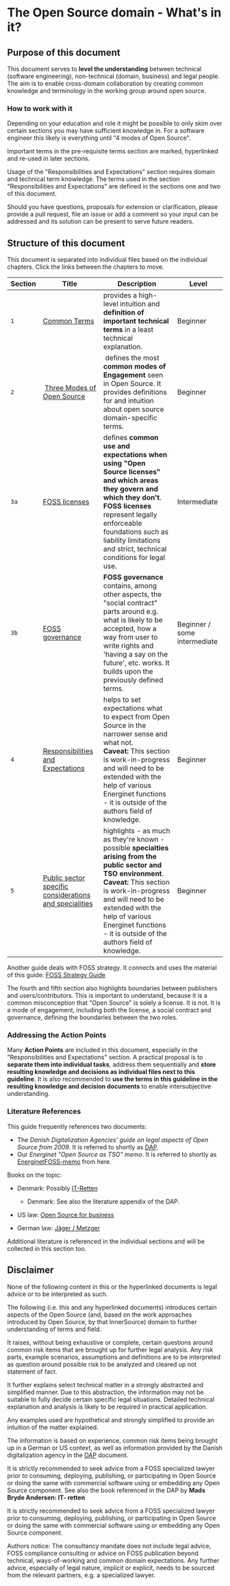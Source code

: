 # The Open Source domain - What's in it?

## Purpose of this document

This document serves to **level the understanding** between technical (software engineering), non-technical (domain, business) and legal people. The aim is to enable cross-domain collaboration by creating common knowledge and terminology in the working group around open source. 


### How to work with it

Depending on your education and role it might be possible to only skim over certain sections you may have sufficient knowledge in. 
For a software engineer this likely is everything until "4 modes of Open Source".

Important terms in the pre-requisite terms section are marked, hyperlinked and re-used in later sections.

Usage of the "Responsibilities and Expectations" section requires domain and technical term knowledge. 
The terms used in the section "Responsibilities and Expectations" are defined in the sections one and two of this document. 

Should you have questions, proposals for extension or clarification, please provide a pull request, file an issue or add a comment so your input can be addressed and its solution can be present to serve future readers. 


## Structure of this document

This document is separated into individual files based on the individual chapters. Click the links between the chapters to move.

| Section | Title | Description | Level |
| --- | --- | --- | --- | 
| `1` |[Common Terms](02-FOSS-Terms-Intro-Common-Terms.md) | provides a high-level intuition and **definition of important technical terms** in a least technical explanation. | Beginner |
| `2`| [Three Modes of Open Source](03-FOSS-Terms-Intro-3modes-of-FOSS.md)  | defines the most **common modes of Engagement** seen in Open Source. It provides definitions for and intuition about open source domain-specific terms.| Beginner |
| `3a`|[FOSS licenses](04a-FOSS-Terms-Intro-FOSS-licenses.md) | defines **common use and expectations when using "Open Source licenses" and which areas they govern and which they don't**. **FOSS licenses** represent legally enforceable foundations such as liability limitations and strict, technical conditions for legal use.| Intermediate |
| `3b`|[FOSS governance](04b-FOSS-Terms-Intro-FOSS-governance.md) | **FOSS governance** contains, among other aspects, the "social contract" parts around e.g. what is likely to be accepted, how a way from user to write rights and 'having a say on the future', etc. works. It builds upon the previously defined terms. | Beginner / some intermediate |
|`4`|[Responsibilities and Expectations](05-FOSS-Terms-Intro-responsibilities-and-expectations.md)| helps to set expectations what to expect from Open Source in the narrower sense and what not. <br />**Caveat:** This section is work-in-progress and will need to be extended with the help of various Energinet functions - it is outside of the authors field of knowledge.| Beginner |
|`5`|[Public sector specific considerations and specialities](06-FOSS-Terms-Intro-public-sector-specialties.md)|highlights - as much as they're known - possible **specialties arising from the public sector and TSO environment**. <br />**Caveat:** This section is work-in-progress and will need to be extended with the help of various Energinet functions - it is outside of the authors field of knowledge.| Beginner |

Another guide deals with FOSS strategy. It connects and uses the material of this guide: [FOSS Strategy Guide]

The fourth and fifth section also highlights boundaries between publishers and users/contributors. 
This is important to understand, because it is a common misconception that "Open Source" is solely a license. It is not. It is a mode of engagement, including both the license, a social contract and governance, defining the boundaries between the two roles. 

### Addressing the Action Points

Many **Action Points** are included in this document, especially in the "Responsibilities and Expectations" section.
A practical proposal is to **separate them into individual tasks**, address them sequentially and **store resulting knowledge and decisions as individual files next to this guideline**. It is also recommended to **use the terms in this guideline in the resulting knowledge and decision documents** to enable intersubjective understanding.

### Literature References

This guide frequently references two documents:
- The _Danish Digitalization Agencies' guide on legal aspects of Open Source from 2009_. It is referred to shortly as [DAP].
- Our _Energinet "Open Source as TSO" memo_. It is referred to shortly as [EnerginetFOSS-memo] from here. 

Books on the topic:
- Denmark: Possibly [IT-Retten](https://bibliotek.dk/da/work/870970-basis%3A26085950)
  - Denmark: See also the literature appendix of the DAP.

- US law: [Open Source for business](https://www.amazon.com/dp/B086G6XDM1)
- German law:  [Jäger / Metzger](https://www.beck-shop.de/jaeger-metzger-open-source-software/product/26549144)

Additional literature is referenced in the individual sections and will be collected in this section too.

## Disclaimer

None of the following content in this or the hyperlinked documents is legal advice or to be interpreted as such. 

The following (i.e. this and any hyperlinked documents) introduces certain aspects of the Open Source (and, based on the work approaches introduced by Open Source, by that InnerSource) domain to further understanding of terms and field.

It raises, without being exhaustive or complete, certain questions around common risk items that are brought up for further legal analysis. Any risk parts, example scenarios, assumptions and definitions are to be interpreted as question around possible risk to be analyzed and cleared up not statement of fact.

It further explains select technical matter in a strongly abstracted and simplified manner. Due to this abstraction, the information may not be suitable to fully decide certain specific legal situations. Detailed technical explanation and analysis is likely to be required in practical application. 

Any examples used are hypothetical and strongly simplified to provide an intuition of the matter explained.

The information is based on experience, common risk items being brought up in a German or US context, as well as information provided by the Danish digitalization agency in the [DAP] document.

It is strictly recommended to seek advice from a FOSS specialized lawyer prior to consuming, deploying, publishing, or participating in Open Source or doing the same with commercial software using or embedding any Open Source component. See also the book referenced in the DAP by **Mads Bryde Andersen: IT- retten**

It is strictly recommended to seek advice from a FOSS specialized lawyer prior to consuming, deploying, publishing, or participating in Open Source or doing the same with commercial software using or embedding any Open Source component.

Authors notice: The consultancy mandate does not include legal advice, FOSS compliance consulting or advice on FOSS publication beyond technical, ways-of-working and common domain expectations. Any further advice, especially of legal nature, implicit or explicit, needs to be sourced from the relevant partners, e.g. a specialized lawyer. 

<!-- Anchorlink style -->
[FOSS Strategy Guide]: https://github.com/project-origin/origin-collaboration/blob/main/docs/additional_reading/07-FOSS-Terms-Intro-FOSS-strategy.md
[EnerginetFOSS-memo]: https://github.com/project-origin/origin-collaboration/blob/main/docs/additional_reading/legal_memo/minutes_legal_notes_on_energinets_use_of_open_source.pdf
[DAP]: https://www.digitaliser.dk/resource/451301/artefact/retligeforholdvedopensource.pdf?artefact=true&PID=464845
